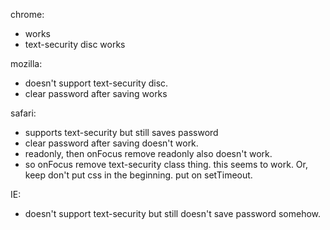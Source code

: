 


chrome: 
- works
- text-security disc works

mozilla: 
- doesn't support text-security disc.
- clear password after saving works

safari: 
- supports text-security but still saves password
- clear password after saving doesn't work.
- readonly, then onFocus remove readonly also doesn't work.
- so onFocus remove text-security class thing. this seems to work. Or, keep don't put css in the beginning. put on setTimeout.

IE: 
- doesn't support text-security but still doesn't save password somehow.
